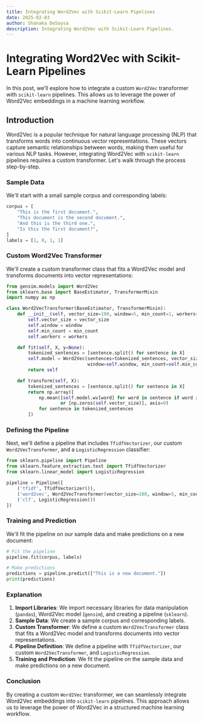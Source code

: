 ```yaml
---
title: Integrating Word2Vec with Scikit-Learn Pipelines
date: 2025-02-03
author: Shanaka DeSoysa
description: Integrating Word2Vec with Scikit-Learn Pipelines.
---
```


# Integrating Word2Vec with Scikit-Learn Pipelines

In this post, we'll explore how to integrate a custom `Word2Vec` transformer with `scikit-learn` pipelines. This allows us to leverage the power of Word2Vec embeddings in a machine learning workflow.

## Introduction

Word2Vec is a popular technique for natural language processing (NLP) that transforms words into continuous vector representations. These vectors capture semantic relationships between words, making them useful for various NLP tasks. However, integrating Word2Vec with `scikit-learn` pipelines requires a custom transformer. Let's walk through the process step-by-step.

### Sample Data

We'll start with a small sample corpus and corresponding labels:

```python
corpus = [
    "This is the first document.",
    "This document is the second document.",
    "And this is the third one.",
    "Is this the first document?",
]
labels = [1, 0, 1, 1]
```

### Custom Word2Vec Transformer

We'll create a custom transformer class that fits a Word2Vec model and transforms documents into vector representations:

```python
from gensim.models import Word2Vec
from sklearn.base import BaseEstimator, TransformerMixin
import numpy as np

class Word2VecTransformer(BaseEstimator, TransformerMixin):
    def __init__(self, vector_size=100, window=5, min_count=1, workers=4):
        self.vector_size = vector_size
        self.window = window
        self.min_count = min_count
        self.workers = workers

    def fit(self, X, y=None):
        tokenized_sentences = [sentence.split() for sentence in X]
        self.model = Word2Vec(sentences=tokenized_sentences, vector_size=self.vector_size, 
                              window=self.window, min_count=self.min_count, workers=self.workers)
        return self

    def transform(self, X):
        tokenized_sentences = [sentence.split() for sentence in X]
        return np.array([
            np.mean([self.model.wv[word] for word in sentence if word in self.model.wv] 
                    or [np.zeros(self.vector_size)], axis=0)
            for sentence in tokenized_sentences
        ])
```

### Defining the Pipeline

Next, we'll define a pipeline that includes `TfidfVectorizer`, our custom `Word2VecTransformer`, and a `LogisticRegression` classifier:

```python
from sklearn.pipeline import Pipeline
from sklearn.feature_extraction.text import TfidfVectorizer
from sklearn.linear_model import LogisticRegression

pipeline = Pipeline([
    ('tfidf', TfidfVectorizer()),
    ('word2vec', Word2VecTransformer(vector_size=100, window=5, min_count=1, workers=4)),
    ('clf', LogisticRegression())
])
```

### Training and Prediction

We'll fit the pipeline on our sample data and make predictions on a new document:

```python
# Fit the pipeline
pipeline.fit(corpus, labels)

# Make predictions
predictions = pipeline.predict(["This is a new document."])
print(predictions)
```

### Explanation

1. **Import Libraries**: We import necessary libraries for data manipulation (`pandas`), Word2Vec model (`gensim`), and creating a pipeline (`sklearn`).
2. **Sample Data**: We create a sample corpus and corresponding labels.
3. **Custom Transformer**: We define a custom `Word2VecTransformer` class that fits a Word2Vec model and transforms documents into vector representations.
4. **Pipeline Definition**: We define a pipeline with `TfidfVectorizer`, our custom `Word2VecTransformer`, and `LogisticRegression`.
5. **Training and Prediction**: We fit the pipeline on the sample data and make predictions on a new document.

### Conclusion

By creating a custom `Word2Vec` transformer, we can seamlessly integrate Word2Vec embeddings into `scikit-learn` pipelines. This approach allows us to leverage the power of Word2Vec in a structured machine learning workflow.
